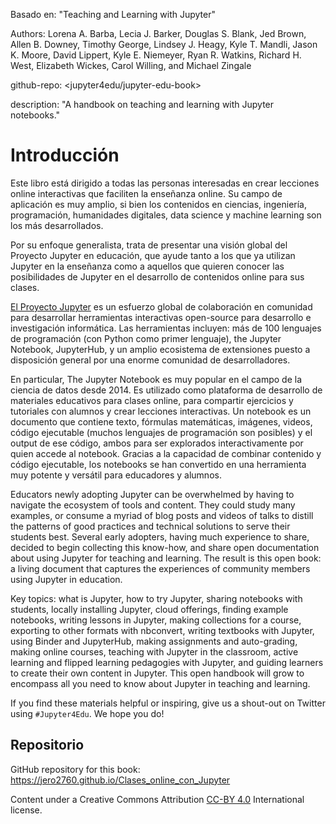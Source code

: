 Basado en: "Teaching and Learning with Jupyter"

Authors:
    Lorena A. Barba,
    Lecia J. Barker,
    Douglas S. Blank,
    Jed Brown,
    Allen B. Downey,
    Timothy George,
    Lindsey J. Heagy,
    Kyle T. Mandli,
    Jason K. Moore,
    David Lippert,
    Kyle E. Niemeyer,
    Ryan R. Watkins,
    Richard H. West,
    Elizabeth Wickes,
    Carol Willing, and
    Michael Zingale

github-repo: <jupyter4edu/jupyter-edu-book>

description: "A handbook on teaching and learning with Jupyter notebooks."

# Introducción

Este libro está dirigido a todas las personas interesadas en crear lecciones online interactivas que faciliten la enseñanza online. Su campo de aplicación es muy amplio, si bien los contenidos en ciencias, ingeniería, programación, humanidades digitales, data science y machine learning son los más desarrollados. 

Por su enfoque generalista, trata de presentar una visión global del Proyecto Jupyter en educación, que ayude tanto a los que ya utilizan Jupyter en la enseñanza como a aquellos que quieren conocer las posibilidades de Jupyter en el desarrollo de contenidos online para sus clases.

[El Proyecto Jupyter](http://jupyter.org/) es un esfuerzo global de colaboración en comunidad para desarrollar herramientas interactivas open-source para desarrollo e investigación informática. Las herramientas incluyen: más de 100 lenguajes de programación (con Python como primer lenguaje), the Jupyter Notebook, JupyterHub, y un
amplio ecosistema de extensiones puesto a disposición general por una enorme comunidad de desarrolladores. 

En particular, The Jupyter Notebook es muy popular en el campo de la ciencia de datos desde 2014. Es utilizado como plataforma de desarrollo de materiales educativos para clases online, para compartir ejercicios y tutoriales con alumnos y crear lecciones interactivas. Un notebook es un documento que contiene texto, fórmulas matemáticas, imágenes, videos, código ejecutable (muchos lenguajes de programación son posibles) y el output de ese código, ambos para ser explorados interactivamente por quien accede al notebook. Gracias a la capacidad de combinar contenido y código ejecutable, los notebooks se han convertido en una herramienta muy potente y versátil para educadores y alumnos.

Educators newly adopting Jupyter can be overwhelmed by having to navigate the
ecosystem of tools and content. They could study many examples, or consume a
myriad of blog posts and videos of talks to distill the patterns of good practices
and technical solutions to serve their students best. Several early adopters,
having much experience to share, decided to begin collecting this know-how, and
share open documentation about using Jupyter for teaching and learning. The
result is this open book: a living document that captures the experiences of 
community members using Jupyter in education.

Key topics: what is Jupyter, how to try Jupyter,
sharing notebooks with students, locally installing Jupyter, cloud offerings,
finding example notebooks, writing lessons in Jupyter, making collections for a
course, exporting to other formats with nbconvert, writing textbooks with
Jupyter, using Binder and JupyterHub, making assignments and auto-grading,
making online courses, teaching with Jupyter in the classroom, active learning
and flipped learning pedagogies with Jupyter, and guiding learners to create
their own content in Jupyter. This open handbook will grow to encompass all you
need to know about Jupyter in teaching and learning.

If you find these materials helpful or inspiring, give us a shout-out on Twitter
using `#Jupyter4Edu`. We hope you do!


## Repositorio

GitHub repository for this book: <https://jero2760.github.io/Clases_online_con_Jupyter>

Content under a Creative Commons Attribution [CC-BY 4.0](https://creativecommons.org/licenses/by/4.0/legalcode) International license.